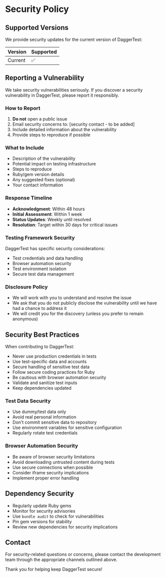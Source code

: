 # Security Policy

## Supported Versions

We provide security updates for the current version of DaggerTest:

| Version | Supported          |
| ------- | ------------------ |
| Current | :white_check_mark: |

## Reporting a Vulnerability

We take security vulnerabilities seriously. If you discover a security vulnerability in DaggerTest, please report it responsibly.

### How to Report

1. **Do not** open a public issue
2. Email security concerns to: [security contact - to be added]
3. Include detailed information about the vulnerability
4. Provide steps to reproduce if possible

### What to Include

- Description of the vulnerability
- Potential impact on testing infrastructure
- Steps to reproduce
- Ruby/gem version details
- Any suggested fixes (optional)
- Your contact information

### Response Timeline

- **Acknowledgment**: Within 48 hours
- **Initial Assessment**: Within 1 week
- **Status Updates**: Weekly until resolved
- **Resolution**: Target within 30 days for critical issues

### Testing Framework Security

DaggerTest has specific security considerations:

- Test credentials and data handling
- Browser automation security
- Test environment isolation
- Secure test data management

### Disclosure Policy

- We will work with you to understand and resolve the issue
- We ask that you do not publicly disclose the vulnerability until we have had a chance to address it
- We will credit you for the discovery (unless you prefer to remain anonymous)

## Security Best Practices

When contributing to DaggerTest:

- Never use production credentials in tests
- Use test-specific data and accounts
- Secure handling of sensitive test data
- Follow secure coding practices for Ruby
- Be cautious with browser automation security
- Validate and sanitize test inputs
- Keep dependencies updated

### Test Data Security

- Use dummy/test data only
- Avoid real personal information
- Don't commit sensitive data to repository
- Use environment variables for sensitive configuration
- Regularly rotate test credentials

### Browser Automation Security

- Be aware of browser security limitations
- Avoid downloading untrusted content during tests
- Use secure connections when possible
- Consider iframe security implications
- Implement proper error handling

## Dependency Security

- Regularly update Ruby gems
- Monitor for security advisories
- Use `bundle audit` to check for vulnerabilities
- Pin gem versions for stability
- Review new dependencies for security implications

## Contact

For security-related questions or concerns, please contact the development team through the appropriate channels outlined above.

Thank you for helping keep DaggerTest secure!
